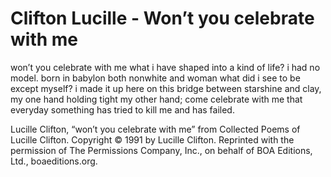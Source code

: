 # Clifton Lucille - Won’t you celebrate with me
won’t you celebrate with me
what i have shaped into
a kind of life? i had no model.
born in babylon
both nonwhite and woman
what did i see to be except myself?
i made it up
here on this bridge between
starshine and clay,
my one hand holding tight
my other hand; come celebrate
with me that everyday
something has tried to kill me
and has failed.

Lucille Clifton, “won’t you celebrate with me” from Collected Poems of Lucille Clifton. Copyright © 1991 by Lucille Clifton. Reprinted with the permission of The Permissions Company, Inc., on behalf of BOA Editions, Ltd., boaeditions.org.